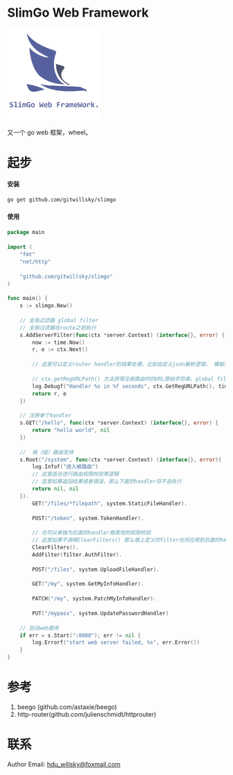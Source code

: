 # SlimGo Web Framework

![slimgo logo](./logo.png)

又一个 go web 框架，wheel。

# 起步

#### 安装

```bash
go get github.com/gitwillsky/slimgo
```

#### 使用

```go
package main

import (
	"fmt"
	"net/http"

	"github.com/gitwillsky/slimgo"
)

func main() {
	s := slimgo.New()

	// 全局过滤器 global filter
	// 全局过滤器在route之前执行
    s.AddServerFilter(func(ctx *server.Context) (interface{}, error) {
        now := time.Now()
		r, e := ctx.Next()

		// 这里可以定义router handler的结果处理，比如自定义json解析逻辑， 模板渲染逻辑，自定义错误处理等

		// ctx.getRegURLPath() 方法获得注册路由时的URL原始字符串，global filter 由系统定义为 "/*"
        log.Debugf("Handler %s in %f seconds", ctx.GetRegURLPath(), time.Since(now).Seconds())
        return r, e
    })

	// 注册单个handler
	s.GET("/hello", func(ctx *server.Context) (interface{}, error) {
		return "hello world", nil
	})

	//  根（组）路由支持
	s.Root("/system", func(ctx *server.Context) (interface{}, error){
		log.Infof("进入根路由")
		// 这里适合进行路由权限校验等逻辑
		// 这里如果返回结果或者错误，那么下面的handler将不会执行
		return nil, nil
	}).
		GET("/files/*filepath", system.StaticFileHandler).

		POST("/token", system.TokenHandler).

		// 也可以单独为后面的handler做其他的权限校验
		// 这里如果不调用ClearFilters() 那么根上定义的filter也将应用到后面的handler
		ClearFilters().
		AddFilter(filter.AuthFilter).

		POST("/files", system.UploadFileHandler).

		GET("/my", system.GetMyInfoHandler).

		PATCH("/my", system.PatchMyInfoHandler).

		PUT("/mypass", system.UpdatePasswordHandler)

    // 启动web服务
    if err = s.Start(":8080"); err != nil {
        log.Errorf("start web server failed, %s", err.Error())
    }
}
```

# 参考

1.  beego (github.com/astaxie/beego)
1.  http-router(github.com/julienschmidt/httprouter)

# 联系

Author Email: hdu_willsky@foxmail.com
